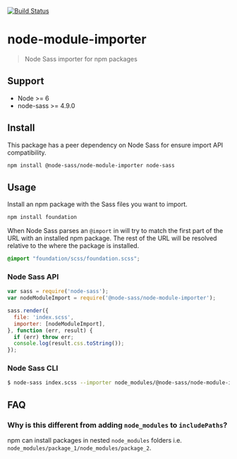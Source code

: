 [![Build Status](https://travis-ci.org/sasstools/node-module-importer.svg?branch=master)](https://travis-ci.org/sasstools/node-module-importer)

# node-module-importer

>Node Sass importer for npm packages

## Support

- Node >= 6
- node-sass >= 4.9.0

## Install

This package has a peer dependency on Node Sass for ensure import API compatibility.

```sh
npm install @node-sass/node-module-importer node-sass
```

## Usage

Install an npm package with the Sass files you want to import.
```js
npm install foundation
```

When Node Sass parses an `@import` in will try to match the first part of the URL with an installed npm package. The rest of the URL will be resolved relative to the where the package is installed.

```css
@import "foundation/scss/foundation.scss";
```

### Node Sass API

```js
var sass = require('node-sass');
var nodeModuleImport = require('@node-sass/node-module-importer');

sass.render({
  file: 'index.scss',
  importer: [nodeModuleImport],
}, function (err, result) {
  if (err) throw err;
  console.log(result.css.toString());
});
```

### Node Sass CLI

```sh
$ node-sass index.scss --importer node_modules/@node-sass/node-module-importer/index.js
```

## FAQ

### Why is this different from adding `node_modules` to `includePaths`?

npm can install packages in nested `node_modules` folders i.e. `node_modules/package_1/node_modules/package_2`.
